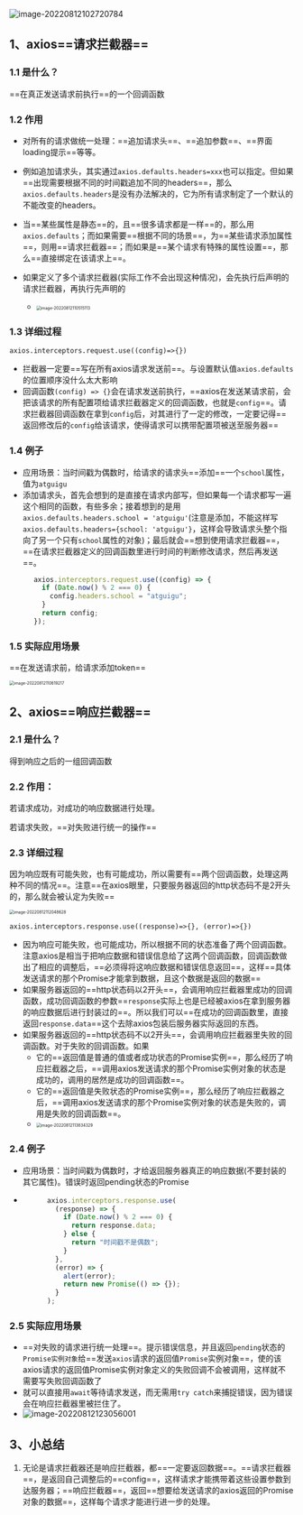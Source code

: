 ![image-20220812102720784](C:\Users\zayn\AppData\Roaming\Typora\typora-user-images\image-20220812102720784.png)

## 1、axios==请求拦截器==

### 1.1 是什么？

==在真正发送请求前执行==的一个回调函数 

### 1.2 作用

- 对所有的请求做统一处理：==追加请求头==、==追加参数==、==界面loading提示==等等。

- 例如追加请求头，其实通过`axios.defaults.headers=xxx`也可以指定。但如果==出现需要根据不同的时间戳追加不同的headers==，那么`axios.defaults.headers`是没有办法解决的，它为所有请求制定了一个默认的不能改变的headers。
- 当==某些属性是静态==的，且==很多请求都是一样==的，那么用`axios.defaults`；而如果需要==根据不同的场景==，为==某些请求添加属性==，则用==请求拦截器==；而如果是==某个请求有特殊的属性设置==，那么==直接绑定在该请求上==。
- 如果定义了多个请求拦截器(实际工作不会出现这种情况)，会先执行后声明的请求拦截器，再执行先声明的
  - <img src="C:\Users\zayn\AppData\Roaming\Typora\typora-user-images\image-20220812110515113.png" alt="image-20220812110515113" style="zoom:50%;" />

### 1.3 详细过程

`axios.interceptors.request.use((config)=>{})`

- 拦截器一定要==写在所有axios请求发送前==。与设置默认值`axios.defaults`的位置顺序没什么太大影响
- 回调函数`(config) => {}`会在请求发送前执行，==axios在发送某请求前，会把该请求的所有配置项给请求拦截器定义的回调函数，也就是`config`==。请求拦截器回调函数在拿到`config`后，对其进行了一定的修改，一定要记得==返回修改后的`config`给该请求，使得请求可以携带配置项被送至服务器==

### 1.4 例子

- 应用场景：当时间戳为偶数时，给请求的请求头==添加==一个`school`属性，值为`atguigu`
- 添加请求头，首先会想到的是直接在请求内部写，但如果每一个请求都写一遍这个相同的函数，有些多余；接着想到的是用`axios.defaults.headers.school = 'atguigu'`(注意是添加，不能这样写`axios.defaults.headers={school: 'atguigu'}`，这样会导致请求头整个指向了另一个只有`school`属性的对象)；最后就会==想到使用请求拦截器==，==在请求拦截器定义的回调函数里进行时间的判断修改请求，然后再发送==。

``` js
      axios.interceptors.request.use((config) => {
        if (Date.now() % 2 === 0) {
          config.headers.school = "atguigu";
        }
        return config;
      });
```

### 1.5 实际应用场景

==在发送请求前，给请求添加token==

<img src="C:\Users\zayn\AppData\Roaming\Typora\typora-user-images\image-20220812110619217.png" alt="image-20220812110619217" style="zoom:50%;" />

## 2、axios==响应拦截器==

### 2.1 是什么？

得到响应之后的一组回调函数

### 2.2 作用：

若请求成功，对成功的响应数据进行处理。

若请求失败，==对失败进行统一的操作==

### 2.3 详细过程

因为响应既有可能失败，也有可能成功，所以需要有==两个回调函数，处理这两种不同的情况==。注意==在axios眼里，只要服务器返回的http状态码不是2开头的，那么就会被认定为失败==

<img src="C:\Users\zayn\AppData\Roaming\Typora\typora-user-images\image-20220812112048628.png" alt="image-20220812112048628" style="zoom:50%;" />

`axios.interceptors.response.use((response)=>{}, (error)=>{})`

- 因为响应可能失败，也可能成功，所以根据不同的状态准备了两个回调函数。注意axios是相当于把响应数据和错误信息给了这两个回调函数，回调函数做出了相应的调整后，==必须得将这响应数据和错误信息返回==，这样==具体发送请求的那个Promise才能拿到数据，且这个数据是返回的数据==
- 如果服务器返回的==http状态码以2开头==，会调用响应拦截器里成功的回调函数，成功回调函数的参数==`response`实际上也是已经被axios在拿到服务器的响应数据后进行封装过的==。所以我们可以==在成功的回调函数里，直接返回`response.data`==这个去除axios包装后服务器实际返回的东西。
- 如果服务器返回的==http状态码不以2开头==，会调用响应拦截器里失败的回调函数。对于失败的回调函数。如果
  - 它的==返回值是普通的值或者成功状态的Promise实例==，那么经历了响应拦截器之后，==调用axios发送请求的那个Promise实例对象的状态是成功的，调用的居然是成功的回调函数==。
  - 它的==返回值是失败状态的Promise实例==，那么经历了响应拦截器之后，==调用axios发送请求的那个Promise实例对象的状态是失败的，调用是失败的回调函数==。
  - <img src="C:\Users\zayn\AppData\Roaming\Typora\typora-user-images\image-20220812113834329.png" alt="image-20220812113834329" style="zoom:50%;" />

### 2.4 例子

- 应用场景：当时间戳为偶数时，才给返回服务器真正的响应数据(不要封装的其它属性)。错误时返回pending状态的Promise

- ``` js
        axios.interceptors.response.use(
          (response) => {
            if (Date.now() % 2 === 0) {
              return response.data;
            } else {
              return "时间戳不是偶数";
            }
          },
          (error) => {
            alert(error);
            return new Promise(() => {});
          }
        );
  ```

### 2.5 实际应用场景

- ==对失败的请求进行统一处理==。提示错误信息，并且返回`pending`状态的`Promise实例对象`给==发送`axios`请求的返回值`Promise`实例对象==，使的该axios请求的返回值Promise实例对象定义的失败回调不会被调用，这样就不需要写失败回调函数了
- 就可以直接用`await`等待请求发送，而无需用`try catch`来捕捉错误，因为错误会在响应拦截器里被拦住了。
- ![image-20220812123056001](C:\Users\zayn\AppData\Roaming\Typora\typora-user-images\image-20220812123056001.png)

## 3、小总结

1. 无论是请求拦截器还是响应拦截器，都==一定要返回数据==。==请求拦截器==，是返回自己调整后的==config==，这样请求才能携带着这些设置参数到达服务器；==响应拦截器==，返回==想要给发送请求的axios返回的Promise对象的数据==，这样每个请求才能进行进一步的处理。

